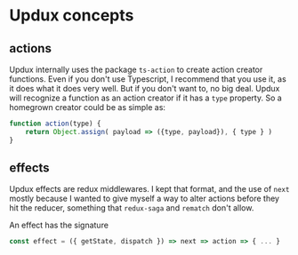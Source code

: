 # Updux concepts

## actions

Updux internally uses the package `ts-action` to create action creator
functions. Even if you don't use Typescript, I recommend that you use it,
as it does what it does very well. But if you don't want to, no big deal.
Updux will recognize a function as an action creator if it has a `type`
property. So a homegrown creator could be as simple as:

```js
function action(type) {
    return Object.assign( payload => ({type, payload}), { type } )
}
```

## effects

Updux effects are redux middlewares. I kept that format, and the
use of `next` mostly because I wanted to give myself a way to alter 
actions before they hit the reducer, something that `redux-saga` and 
`rematch` don't allow.

An effect has the signature

```js
const effect = ({ getState, dispatch }) => next => action => { ... }
```
